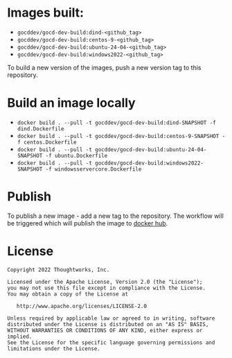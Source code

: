 # Images built:

- `gocddev/gocd-dev-build:dind-<github_tag>`
- `gocddev/gocd-dev-build:centos-9-<github_tag>`
- `gocddev/gocd-dev-build:ubuntu-24-04-<github_tag>`
- `gocddev/gocd-dev-build:windows2022-<github_tag>`

To build a new version of the images, push a new version tag to this repository.

# Build an image locally

- ```docker build . --pull -t gocddev/gocd-dev-build:dind-SNAPSHOT -f dind.Dockerfile```
- ```docker build . --pull -t gocddev/gocd-dev-build:centos-9-SNAPSHOT -f centos.Dockerfile```
- ```docker build . --pull -t gocddev/gocd-dev-build:ubuntu-24-04-SNAPSHOT -f ubuntu.Dockerfile```
- ```docker build . --pull -t gocddev/gocd-dev-build:windows2022-SNAPSHOT -f windowsservercore.Dockerfile```


# Publish

To publish a new image - add a new tag to the repository. The workflow will be triggered which will publish the image to [docker hub](https://hub.docker.com/r/gocddev/gocd-dev-build).

# License

```plain
Copyright 2022 Thoughtworks, Inc.

Licensed under the Apache License, Version 2.0 (the "License");
you may not use this file except in compliance with the License.
You may obtain a copy of the License at

   http://www.apache.org/licenses/LICENSE-2.0

Unless required by applicable law or agreed to in writing, software
distributed under the License is distributed on an "AS IS" BASIS,
WITHOUT WARRANTIES OR CONDITIONS OF ANY KIND, either express or implied.
See the License for the specific language governing permissions and
limitations under the License.
```
